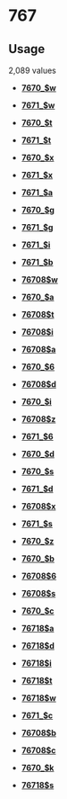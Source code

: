 # 767

## Usage

2,089 values

-   **[7670\_$w](../../tags/767/7670_w-1.md)**  

-   **[7671\_$w](../../tags/767/7671_w-2.md)**  

-   **[7670\_$t](../../tags/767/7670_t-3.md)**  

-   **[7671\_$t](../../tags/767/7671_t-4.md)**  

-   **[7670\_$x](../../tags/767/7670_x-5.md)**  

-   **[7671\_$x](../../tags/767/7671_x-6.md)**  

-   **[7671\_$a](../../tags/767/7671_a-7.md)**  

-   **[7670\_$g](../../tags/767/7670_g-8.md)**  

-   **[7671\_$g](../../tags/767/7671_g-9.md)**  

-   **[7671\_$i](../../tags/767/7671_i-10.md)**  

-   **[7671\_$b](../../tags/767/7671_b-11.md)**  

-   **[76708$w](../../tags/767/76708w-12.md)**  

-   **[7670\_$a](../../tags/767/7670_a-13.md)**  

-   **[76708$t](../../tags/767/76708t-14.md)**  

-   **[76708$i](../../tags/767/76708i-15.md)**  

-   **[76708$a](../../tags/767/76708a-16.md)**  

-   **[7670\_$6](../../tags/767/7670_6-17.md)**  

-   **[76708$d](../../tags/767/76708d-18.md)**  

-   **[7670\_$i](../../tags/767/7670_i-19.md)**  

-   **[76708$z](../../tags/767/76708z-20.md)**  

-   **[7671\_$6](../../tags/767/7671_6-21.md)**  

-   **[7670\_$d](../../tags/767/7670_d-22.md)**  

-   **[7670\_$s](../../tags/767/7670_s-23.md)**  

-   **[7671\_$d](../../tags/767/7671_d-24.md)**  

-   **[76708$x](../../tags/767/76708x-25.md)**  

-   **[7671\_$s](../../tags/767/7671_s-26.md)**  

-   **[7670\_$z](../../tags/767/7670_z-27.md)**  

-   **[7670\_$b](../../tags/767/7670_b-28.md)**  

-   **[76708$6](../../tags/767/767086-29.md)**  

-   **[76708$s](../../tags/767/76708s-30.md)**  

-   **[7670\_$c](../../tags/767/7670_c-31.md)**  

-   **[76718$a](../../tags/767/76718a-32.md)**  

-   **[76718$d](../../tags/767/76718d-33.md)**  

-   **[76718$i](../../tags/767/76718i-34.md)**  

-   **[76718$t](../../tags/767/76718t-35.md)**  

-   **[76718$w](../../tags/767/76718w-36.md)**  

-   **[7671\_$c](../../tags/767/7671_c-37.md)**  

-   **[76708$b](../../tags/767/76708b-38.md)**  

-   **[76708$c](../../tags/767/76708c-39.md)**  

-   **[7670\_$k](../../tags/767/7670_k-40.md)**  

-   **[76718$s](../../tags/767/76718s-41.md)**  


